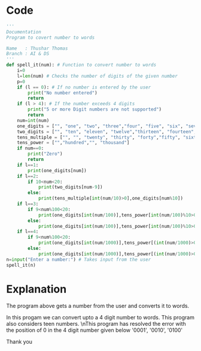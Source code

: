 # Code
```python
'''
Documentation
Program to covert number to words

Name   : Thushar Thomas
Branch : AI & DS
'''
def spell_it(num): # Function to convert number to words
    i=0 
    l=len(num) # Checks the number of digits of the given number
    p=0
    if (l == 0): # If no number is entered by the user
        print("No number entered")
        return
    if (l > 4): # If the number exceeds 4 digits
        print("5 or more Digit numbers are not supported")
        return
    num=int(num)
    one_digits = ["", "one", "two", "three","four", "five", "six", "seven","eight", "nine"]
    two_digits = ["", "ten", "eleven", "twelve","thirteen", "fourteen", "fifteen","sixteen", "seventeen", "eighteen","nineteen"]
    tens_multiple = ["", "", "twenty", "thirty", "forty","fifty", "sixty", "seventy", "eighty","ninety"]
    tens_power = ["","hundred","", "thousand"]
    if num==0:
        print("Zero")
        return
    if l==1:
        print(one_digits[num])
    if l==2:
        if 10<num<20:
            print(two_digits[num-9])
        else:
            print(tens_multiple[int(num/10)>0],one_digits[num%10])
    if l==3:
        if 9<num%100<20:
            print(one_digits[int(num/100)],tens_power[int(num/100)%10>0],two_digits[int(num%10)+1])
        else:
            print(one_digits[int(num/100)],tens_power[int(num/100)%10>0],tens_multiple[int((num%100)/10)],one_digits[num%10])
    if l==4:
        if 9<num%100<20:
            print(one_digits[int(num/1000)],tens_power[(int(num/1000)>0)+2],one_digits[int((num%1000)/100)],tens_power[int(num/100)%10>0],two_digits[int(num%10)+1])
        else:
            print(one_digits[int(num/1000)],tens_power[(int(num/1000)>0)+2],one_digits[int((num%1000)/100)],tens_power[int(num/100)%10>0],tens_multiple[int((num%100)/10)],one_digits[num%10])
n=input("Enter a number:") # Takes input from the user
spell_it(n)
```

# Explanation
The program above gets a number from the user and converts it to words. 
<p>In this progam we can convert upto a 4 digit number to words. 
    This program also considers teen numbers.
    \nThis program has resolved the error with the position of 0 in the 4 digit number given below
      '0001', '0010', '0100'</p>
 Thank you
